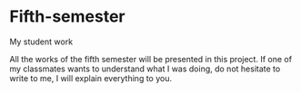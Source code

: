 # Fifth-semester
My student work

All the works of the fifth semester will be presented in this project.
If one of my classmates wants to understand what I was doing, do not hesitate to write to me, I will explain everything to you.
